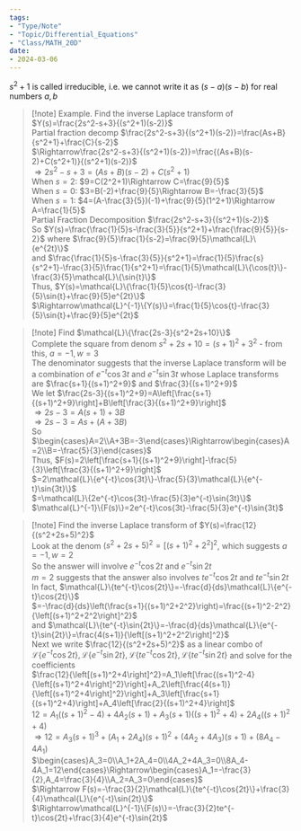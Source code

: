 ```yaml
---
tags:
- "Type/Note"
- "Topic/Differential_Equations"
- "Class/MATH_20D"
date:
- 2024-03-06
---
```

$s^2+1$ is called irreducible, i.e. we cannot write it as $(s-a)(s-b)$ for real numbers $a,b$  

> [!note] Example. Find the inverse Laplace transform of $Y(s)=\frac{2s^2-s+3}{(s^2+1)(s-2)}$  
> Partial fraction decomp $\frac{2s^2-s+3}{(s^2+1)(s-2)}=\frac{As+B}{s^2+1}+\frac{C}{s-2}$  
> $\Rightarrow\frac{2s^2-s+3}{(s^2+1)(s-2)}=\frac{(As+B)(s-2)+C(s^2+1)}{(s^2+1)(s-2)}$  
> $\Rightarrow2s^2-s+3=(As+B)(s-2)+C(s^2+1)$  
> When $s=2$: $9=C(2^2+1)\Rightarrow C=\frac{9}{5}$  
> When $s=0$: $3=B(-2)+\frac{9}{5}\Rightarrow B=-\frac{3}{5}$  
> When $s=1$: $4=(A-\frac{3}{5})(-1)+\frac{9}{5}(1^2+1)\Rightarrow A=\frac{1}{5}$  
> Partial Fraction Decomposition $\frac{2s^2-s+3}{(s^2+1)(s-2)}$  
> So $Y(s)=\frac{\frac{1}{5}s-\frac{3}{5}}{s^2+1}+\frac{\frac{9}{5}}{s-2}$ where $\frac{9}{5}\frac{1}{s-2}=\frac{9}{5}\mathcal{L}\{e^{2t}\}$  
> and $\frac{\frac{1}{5}s-\frac{3}{5}}{s^2+1}=\frac{1}{5}\frac{s}{s^2+1}-\frac{3}{5}\frac{1}{s^2+1}=\frac{1}{5}\mathcal{L}\{\cos{t}\}-\frac{3}{5}\mathcal{L}\{\sin{t}\}$  
> Thus, $Y(s)=\mathcal{L}\{\frac{1}{5}\cos{t}-\frac{3}{5}\sin{t}+\frac{9}{5}e^{2t}\}$  
> $\Rightarrow\mathcal{L}^{-1}\{Y(s)\}=\frac{1}{5}\cos{t}-\frac{3}{5}\sin{t}+\frac{9}{5}e^{2t}$  

> [!note] Find $\mathcal{L}\{\frac{2s-3}{s^2+2s+10}\}$  
> Complete the square from denom $s^2+2s+10=(s+1)^2+3^2$ - from this, $a=-1,w=3$  
> The denominator suggests that the inverse Laplace transform will be a combination of $e^{-t}\cos{3t}$ and $e^{-t}\sin{3t}$ whose Laplace transforms are $\frac{s+1}{(s+1)^2+9}$ and $\frac{3}{(s+1)^2+9}$  
> We let $\frac{2s-3}{(s+1)^2+9}=A\left[\frac{s+1}{(s+1)^2+9}\right]+B\left[\frac{3}{(s+1)^2+9}\right]$  
> $\Rightarrow2s-3=A(s+1)+3B$  
> $\Rightarrow2s-3=As+(A+3B)$  
> So $\begin{cases}A=2\\A+3B=-3\end{cases}\Rightarrow\begin{cases}A=2\\B=-\frac{5}{3}\end{cases}$  
> Thus, $F(s)=2\left[\frac{s+1}{(s+1)^2+9}\right]-\frac{5}{3}\left[\frac{3}{(s+1)^2+9}\right]$  
> $=2\mathcal{L}\{e^{-t}\cos{3t}\}-\frac{5}{3}\mathcal{L}\{e^{-t}\sin{3t}\}$  
> $=\mathcal{L}\{2e^{-t}\cos{3t}-\frac{5}{3}e^{-t}\sin{3t}\}$  
> $\mathcal{L}^{-1}\{F(s)\}=2e^{-t}\cos{3t}-\frac{5}{3}e^{-t}\sin{3t}$  

> [!note] Find the inverse Laplace transform of $Y(s)=\frac{12}{(s^2+2s+5)^2}$  
> Look at the denom $(s^2+2s+5)^2=\left[(s+1)^2+2^2\right]^2$, which suggests $a=-1,w=2$  
> So the answer will involve $e^{-t}\cos{2t}$ and $e^{-t}\sin{2t}$  
> $m=2$ suggests that the answer also involves $te^{-t}\cos{2t}$ and $te^{-t}\sin{2t}$  
> In fact, $\mathcal{L}\{te^{-t}\cos{2t}\}=-\frac{d}{ds}\mathcal{L}\{e^{-t}\cos{2t}\}$  
> $=-\frac{d}{ds}\left(\frac{s+1}{(s+1)^2+2^2}\right)=\frac{(s+1)^2-2^2}{\left[(s+1)^2+2^2\right]^2}$  
> and $\mathcal{L}\{te^{-t}\sin{2t}\}=-\frac{d}{ds}\mathcal{L}\{e^{-t}\sin{2t}\}=\frac{4(s+1)}{\left[(s+1)^2+2^2\right]^2}$  
> Next we write $\frac{12}{(s^2+2s+5)^2}$ as a linear combo of $\mathcal{L}\{e^{-t}\cos{2t}\},\mathcal{L}\{e^{-t}\sin{2t}\},\mathcal{L}\{te^{-t}\cos{2t}\},\mathcal{L}\{te^{-t}\sin{2t}\}$ and solve for the coefficients  
> $\frac{12}{\left[(s+1)^2+4\right]^2}=A_1\left[\frac{(s+1)^2-4}{\left[(s+1)^2+4\right]^2}\right]+A_2\left[\frac{4(s+1)}{\left[(s+1)^2+4\right]^2}\right]+A_3\left[\frac{s+1}{(s+1)^2+4}\right]+A_4\left[\frac{2}{(s+1)^2+4}\right]$  
> $12=A_1((s+1)^2-4)+4A_2(s+1)+A_3(s+1)((s+1)^2+4)+2A_4((s+1)^2+4)$  
> $\Rightarrow12=A_3(s+1)^3+(A_1+2A_4)(s+1)^2+(4A_2+4A_3)(s+1)+(8A_4-4A_1)$  
> $\begin{cases}A_3=0\\A_1+2A_4=0\\4A_2+4A_3=0\\8A_4-4A_1=12\end{cases}\Rightarrow\begin{cases}A_1=-\frac{3}{2},A_4=\frac{3}{4}\\A_2=A_3=0\end{cases}$  
> $\Rightarrow F(s)=-\frac{3}{2}\mathcal{L}\{te^{-t}\cos{2t}\}+\frac{3}{4}\mathcal{L}\{e^{-t}\sin{2t}\}$  
> $\Rightarrow\mathcal{L}^{-1}\{F(s)\}=-\frac{3}{2}te^{-t}\cos{2t}+\frac{3}{4}e^{-t}\sin{2t}$  
